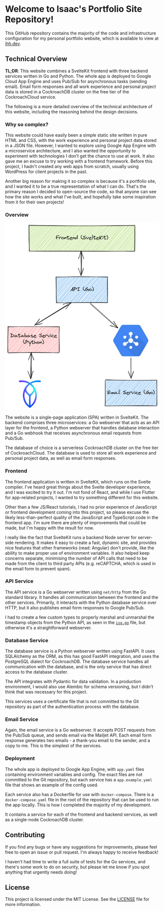# Welcome to Isaac's Portfolio Site Repository!

This GitHub repository contains the majority of the code and infrastructure
configuration for my personal portfolio website, which is available to view at
[ihh.dev](https://ihh.dev).

## Technical Overview

**TL;DR**: This website combines a SvelteKit frontend with three backend services
written in Go and Python. The whole app is deployed to Google Cloud App Engine
and uses Pub/Sub for asynchronous tasks (sending email). Email form responses
and all work experience and personal project data is stored in a CockroachDB
cluster on the free tier of the CockroachCloud service.

The following is a more detailed overview of the technical architecture of this
website, including the reasoning behind the design decisions.

### Why so complex?

This website could have easily been a simple static site written in pure HTML
and CSS, with the work experience and personal project data stored in a JSON
file. However, I wanted to explore using Google App Engine with a microservice
architecture, and I also wanted the opportunity to experiment with technologies
I don't get the chance to use at work. It also gave me an excuse to try working
with a frontend framework. Before this project, I hadn't created any web apps
from scratch, usually using WordPress for client projects in the past.

Another big reason for making it so complex is because it's a portfolio site,
and I wanted it to be a true representation of what I can do. That's the
primary reason I decided to open-source the code, so that anyone can see how
the site works and what I've built, and hopefully take some inspiration from
it for their own projects!

### Overview

![Architecture diagram](architecture.png)

The website is a single-page application (SPA) written in SvelteKit. The
backend comprises three microservices: a Go webserver that acts as an API layer
for the frontend, a Python webserver that handles database interaction and a Go
webhook that receives asynchronous email requests from Pub/Sub.

The database of choice is a serverless CockroachDB cluster on the free tier of
CockroachCloud. The database is used to store all work experience and personal
project data, as well as email form responses.

### Frontend

The frontend application is written in SvelteKit, which runs on the Svelte
compiler. I've heard great things about the Svelte developer experience, and I
was excited to try it out. I'm not fond of React, and while I use Flutter for
app-related projects, I wanted to try something different for this website.

Other than a few JS/React tutorials, I had no prior experience of JavaScript or
frontend development coming into this project, so please excuse the likely
less-than-perfect quality of the JavaScript and TypeScript code in the frontend
app. I'm sure there are plenty of improvements that could be made, but I'm
happy with the result for now.

I really like the fact that SvelteKit runs a backend Node server for
server-side rendering. It makes it easy to create a fast, dynamic site, and
provides nice features that other frameworks (read: Angular) don't provide,
like the ability to make proper use of environment variables. It also helped
keep concerns separate, minimising the number of API calls that need to be made
from the client to third party APIs (e.g. reCAPTCHA, which is used in the
email form to prevent spam).

### API Service

The API service is a Go webserver written using `net/http` from the Go standard
library. It handles all communication between the frontend and the other
services. Primarily, it interacts with the Python database service over HTTP,
but it also publishes email form responses to Google Pub/Sub.

I had to create a few custom types to properly marshal and unmarshal the
timestamp objects from the Python API, as seen in the [`iso.go`](api/iso.go)
file, but otherwise it's a straightforward webserver.

### Database Service

The database service is a Python webserver written using FastAPI. It uses
SQLAlchemy as the ORM, as this has good FastAPI integration, and uses the
PostgreSQL dialect for CockroachDB. The database service handles all
communication with the database, and is the only service that has direct
access to the database cluster.

The API integrates with Pydantic for data validation. In a production
environment, I would also use Alembic for schema versioning, but I didn't think
that was necessary for this project.

This services uses a certificate file that is not committed to the Git
repository as part of the authentication process with the database.

### Email Service

Again, the email service is a Go webserver. It accepts POST requests from the
Pub/Sub queue, and sends email via the Mailjet API. Each email form response
generates two emails - a thank-you email to the sender, and a copy to me. This
is the simplest of the services.

### Deployment

The whole app is deployed to Google App Engine, with `app.yaml` files
containing environment variables and config. The exact files are not committed
to the Git repository, but each service has a `app.example.yaml` file that
shows an example of the config used.

Each service also has a Dockerfile for use with `docker-compose`. There is a
`docker-compose.yaml` file in the root of the repository that can be used to
run the app locally. This is how I completed the majority of my development.

It contains a service for each of the frontend and backend services, as well as
a single-node CockroachDB cluster.

## Contributing

If you find any bugs or have any suggestions for improvements, please feel free
to open an issue or pull request. I'm always happy to receive feedback!

I haven't had time to write a full suite of tests for the Go services, and
there's some work to do on security, but please let me know if you spot
anything that urgently needs doing!

## License

This project is licensed under the MIT License. See the [LICENSE](LICENSE.md)
file for more information.